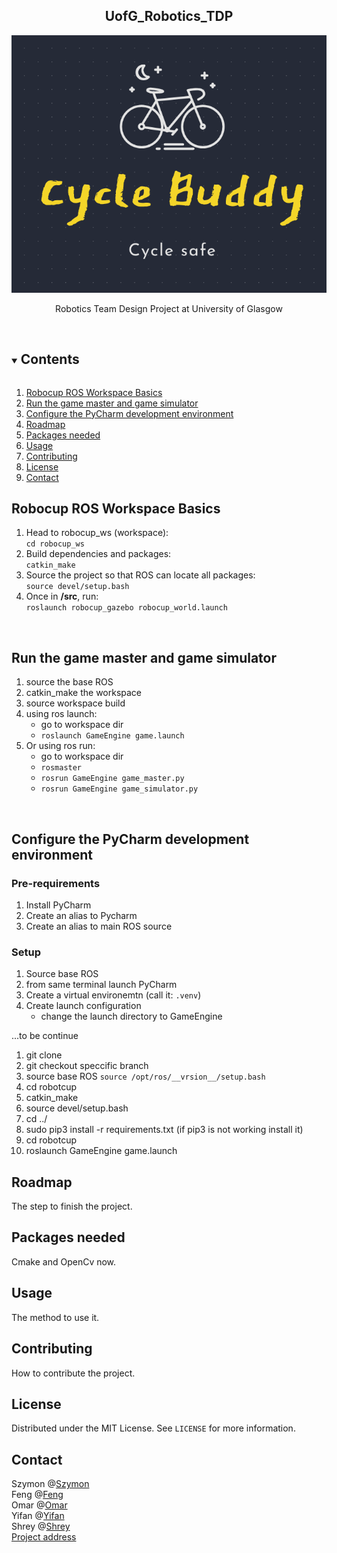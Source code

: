 <h2 align="center">UofG_Robotics_TDP</h2>  
<p align="center">
  <a href="https://github.com/szgula/UofG_Robotics_TDP">
    <img src="https://github.com/Yifan-Xie/Image/blob/Cycle_Buddy/pictures/Cycle_Buddy_Logo.png" alt="Logo" >
  </a>
  
  <p align="center">
    Robotics Team Design Project at University of Glasgow
    <br />
    <br />
</div>

<!-- TOC -->
<details open="open">
  <summary><h2 style="display: inline-block">Contents</h2></summary>
  <ol>
    <li><a href="#Robocup ROS Workspace Basics:">Robocup ROS Workspace Basics</a>
    <li><a href="#Run the game master and game simulator">Run the game master and game simulator</a></li>
    <li><a href="#Configure the PyCharm development environment">Configure the PyCharm development environment</a></li>   
    </li>
    <li><a href="#roadmap">Roadmap</a></li>
    <li><a href="#Packages needed">Packages needed</a>
    <li><a href="#usage">Usage</a></li>
    <li><a href="#contributing">Contributing</a></li>
    <li><a href="#license">License</a></li>
    <li><a href="#contact">Contact</a></li>
  </ol>
</details>

<!-- Project descirption -->
## Robocup ROS Workspace Basics
1. Head to robocup_ws (workspace):   
`cd robocup_ws`  
2. Build dependencies and packages:  
`catkin_make`  
3. Source the project so that ROS can locate all packages:  
`source devel/setup.bash`  
4. Once in **/src**, run:  
`roslaunch robocup_gazebo robocup_world.launch`  
<div align="center"> 
<br />  
</div>

## Run the game master and game simulator
1. source the base ROS
2. catkin_make the workspace
3. source workspace build
4. using ros launch:
    - go to workspace dir
    -  ```roslaunch GameEngine game.launch```
5. Or using ros run:
    - go to workspace dir
    - ```rosmaster```
    - ```rosrun GameEngine game_master.py```
    - ```rosrun GameEngine game_simulator.py```
    
<br />

## Configure the PyCharm development environment

### Pre-requirements 
1. Install PyCharm
2. Create an alias to Pycharm 
3. Create an alias to main ROS source

### Setup
1. Source base ROS
2. from same terminal launch PyCharm
3. Create a virtual environemtn (call it: ```.venv```)
4. Create launch configuration
    - change the launch directory to GameEngine
    
...to be continue

1) git clone
2) git checkout speccific branch
3) source base ROS ```source /opt/ros/__vrsion__/setup.bash```
4) cd robotcup
5) catkin_make
6) source devel/setup.bash
7) cd ../
8) sudo pip3 install -r requirements.txt (if pip3 is not working install it)
9) cd robotcup
10) roslaunch GameEngine game.launch

## Roadmap
The step to finish the project.

<!-- Getting Started -->
## Packages needed
Cmake and OpenCv now.

<!-- Usage -->
## Usage
The method to use it.

<!-- Contributing -->
## Contributing
How to contribute the project.

<!-- License -->
## License
Distributed under the MIT License. See `LICENSE` for more information.

<!-- Contact Info -->
## Contact
Szymon @[Szymon](https://github.com/szgula)
<br />
Feng @[Feng](https://github.com/fengfengFinn)
<br />
Omar @[Omar](https://github.com/OmarJabri7)
<br />
Yifan @[Yifan](https://github.com/Yifan-Xie)
<br />
Shrey @[Shrey](https://github.com/shreyExp)
<br />
[Project address](https://github.com/szgula/UofG_Robotics_TDP)
